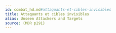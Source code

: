 ```yaml
---
id: combat_hd.md#attaquants-et-cibles-invisibles
title: Attaquants et cibles invisibles
alias: Unseen Attackers and Targets
source: (MDR p291)
---
```


